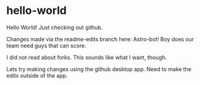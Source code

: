 # hello-world
Hello World! Just checking out github.

Changes made via the readme-edits branch here:
Astro-bot! Boy does our team need guys that can score.

I did not read about forks. This sounds like what I want, though.

Lets try making changes using the github desktop app. Need to make the edits outside of the app.